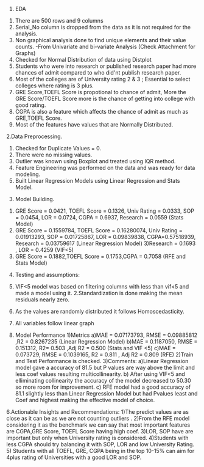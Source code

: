1. EDA
1) There are 500 rows and 9 columns
2) Serial_No column is dropped from the data as it is not required for the analysis.
3) Non graphical analysis done to find unique elements and their value counts.
-From Univariate and bi-variate Analysis (Check Attachment for Graphs)
4) Checked for Normal Distribution of data using Distplot
5) Students who were into research or published research paper had more chances of admit compared to who did'nt publish research paper.
6) Most of the colleges are of University rating 2 & 3 ; Essential to select colleges where rating is 3 plus.
7) GRE Score,TOEFL Score is propotional to chance of admit, More the GRE Score/TOEFL Score more is the chance of getting into college with good rating.
8) CGPA is also a feature which affects the chance of admit as much as GRE,TOEFL Score.
9) Most of the features have values that are Normally Distributed.

2.Data Preprocessing.
1) Checked for Duplicate Values = 0.
2) There were no missing values.
3) Outlier was known using Boxplot and treated using IQR method.
4) Feature Engineering was performed on the data and was ready for data modeling.
5) Built Linear Regression Models using Linear Regression and Stats Model.

3. Model Building.
 1) GRE Score = 0.0421, TOEFL Score = 0.1326, Univ Rating = 0.0333, SOP = 0.0454, LOR = 0.0724, CGPA = 0.6937, Research = 0.0559 (Stats Model)
2) GRE Score = 0.1559784, TOEFL Score = 0.16280074, Univ Rating = 0.01913293, SOP = 0.01725867, LOR = 0.09839838, CGPA=0.57518939, Research = 0.03759617 (Linear Regression Model)
3)Research = 0.1693 , LOR = 0.4259 (VIF<5)
4) GRE Score = 0.1882,TOEFL Score = 0.1753,CGPA = 0.7058 (RFE and Stats Model)

4. Testing and assumptions:
1. VIF<5 model was based on filtering columns with less than vif<5 and made a model using it.
2.Standardization is done making the mean residuals nearly zero.
3. As the values are randomly distributed it follows Homoscedasticity.
4. All variables follow linear graph

5. Model Performance
1)Metrics
    a)MAE = 0.07173793, RMSE = 0.09885812 ,R2 = 0.8267235 (Linear Regression Model)
    b)MAE = 0.1187050, RMSE = 0.151312, R2= 0.503  ,Adj R2 = 0.500 (Stats and VIF <5)
    c)MAE = 0.073729, RMSE = 0.1039165, R2 = 0.811 , Adj R2 = 0.809   (RFE)
2)Train and Test Performance is checked.
3)Comments:
a)Linear Regression model gave a accuracy of 81.5 but P values are way above the limit and less coef values resulting multicollinearity.
b) After using VIF<5 and elliminating collinearity the accuracy of the model decreased to 50.30 so more room for improvement.
c) RFE model had a good accuracy of 81.1 slightly less than Linear Regression Model but had Pvalues least and Coef and highest making the effective model of choice.

6.Actionable Insights and Recommendations:
1)The predict values are as close as it can be as we are not counting outliers .
2)From the RFE model considering it as the benchmark we can say that most important features are CGPA,GRE Score, TOEFL Score having high coef.
3)LOR, SOP have are important but only when University rating is considered.
4)Students with less CGPA should try balancing it with SOP, LOR and low University Rating.
5) Students with all TOEFL, GRE, CGPA being in the top 10-15% can aim for 4plus rating of Universities with a good LOR and SOP.
